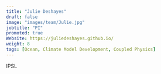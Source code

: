 ```yaml
---
title: "Julie Deshayes"
draft: false
image: "images/team/Julie.jpg"
jobtitle: "PI"
promoted: true
Website: https://juliedeshayes.github.io/
weight: 8
tags: [Ocean, Climate Model Development, Coupled Physics]
---
```



IPSL
